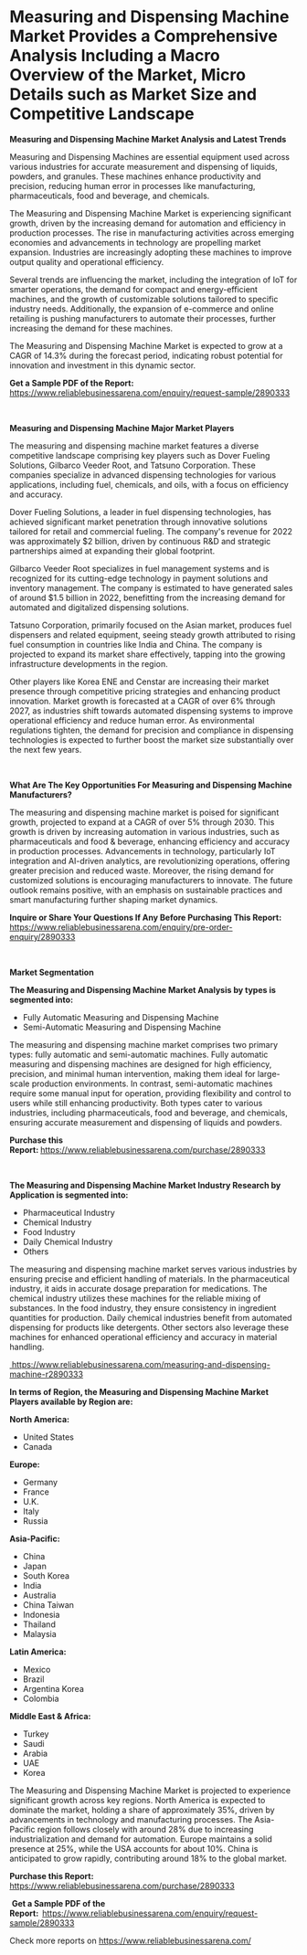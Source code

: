 <p><h1>Measuring and Dispensing Machine Market Provides a Comprehensive Analysis Including a Macro Overview of the Market, Micro Details such as Market Size and Competitive Landscape</h1></p><p><strong>Measuring and Dispensing Machine Market Analysis and Latest Trends</strong></p>
<p><p>Measuring and Dispensing Machines are essential equipment used across various industries for accurate measurement and dispensing of liquids, powders, and granules. These machines enhance productivity and precision, reducing human error in processes like manufacturing, pharmaceuticals, food and beverage, and chemicals.</p><p>The Measuring and Dispensing Machine Market is experiencing significant growth, driven by the increasing demand for automation and efficiency in production processes. The rise in manufacturing activities across emerging economies and advancements in technology are propelling market expansion. Industries are increasingly adopting these machines to improve output quality and operational efficiency.</p><p>Several trends are influencing the market, including the integration of IoT for smarter operations, the demand for compact and energy-efficient machines, and the growth of customizable solutions tailored to specific industry needs. Additionally, the expansion of e-commerce and online retailing is pushing manufacturers to automate their processes, further increasing the demand for these machines.</p><p>The Measuring and Dispensing Machine Market is expected to grow at a CAGR of 14.3% during the forecast period, indicating robust potential for innovation and investment in this dynamic sector.</p></p>
<p><strong>Get a Sample PDF of the Report:&nbsp;</strong> <a href="https://www.reliablebusinessarena.com/enquiry/request-sample/2890333?utm_campaign=1948&utm_medium=2&utm_source=Github&utm_content=ia&utm_term=14032025&utm_id=measuring-and-dispensing-machine">https://www.reliablebusinessarena.com/enquiry/request-sample/2890333</a></p>
<p>&nbsp;</p>
<p><strong>Measuring and Dispensing Machine Major Market Players</strong></p>
<p><p>The measuring and dispensing machine market features a diverse competitive landscape comprising key players such as Dover Fueling Solutions, Gilbarco Veeder Root, and Tatsuno Corporation. These companies specialize in advanced dispensing technologies for various applications, including fuel, chemicals, and oils, with a focus on efficiency and accuracy.</p><p>Dover Fueling Solutions, a leader in fuel dispensing technologies, has achieved significant market penetration through innovative solutions tailored for retail and commercial fueling. The company's revenue for 2022 was approximately $2 billion, driven by continuous R&D and strategic partnerships aimed at expanding their global footprint.</p><p>Gilbarco Veeder Root specializes in fuel management systems and is recognized for its cutting-edge technology in payment solutions and inventory management. The company is estimated to have generated sales of around $1.5 billion in 2022, benefitting from the increasing demand for automated and digitalized dispensing solutions.</p><p>Tatsuno Corporation, primarily focused on the Asian market, produces fuel dispensers and related equipment, seeing steady growth attributed to rising fuel consumption in countries like India and China. The company is projected to expand its market share effectively, tapping into the growing infrastructure developments in the region.</p><p>Other players like Korea ENE and Censtar are increasing their market presence through competitive pricing strategies and enhancing product innovation. Market growth is forecasted at a CAGR of over 6% through 2027, as industries shift towards automated dispensing systems to improve operational efficiency and reduce human error. As environmental regulations tighten, the demand for precision and compliance in dispensing technologies is expected to further boost the market size substantially over the next few years.</p></p>
<p>&nbsp;</p>
<p><strong>What Are The Key Opportunities For Measuring and Dispensing Machine Manufacturers?</strong></p>
<p><p>The measuring and dispensing machine market is poised for significant growth, projected to expand at a CAGR of over 5% through 2030. This growth is driven by increasing automation in various industries, such as pharmaceuticals and food & beverage, enhancing efficiency and accuracy in production processes. Advancements in technology, particularly IoT integration and AI-driven analytics, are revolutionizing operations, offering greater precision and reduced waste. Moreover, the rising demand for customized solutions is encouraging manufacturers to innovate. The future outlook remains positive, with an emphasis on sustainable practices and smart manufacturing further shaping market dynamics.</p></p>
<p><strong>Inquire or Share Your Questions If Any Before Purchasing This Report:</strong> <a href="https://www.reliablebusinessarena.com/enquiry/pre-order-enquiry/2890333?utm_campaign=1948&utm_medium=2&utm_source=Github&utm_content=ia&utm_term=14032025&utm_id=measuring-and-dispensing-machine">https://www.reliablebusinessarena.com/enquiry/pre-order-enquiry/2890333</a></p>
<p>&nbsp;</p>
<p><strong>Market Segmentation</strong></p>
<p><strong>The Measuring and Dispensing Machine Market Analysis by types is segmented into:</strong></p>
<p><ul><li>Fully Automatic Measuring and Dispensing Machine</li><li>Semi-Automatic Measuring and Dispensing Machine</li></ul></p>
<p><p>The measuring and dispensing machine market comprises two primary types: fully automatic and semi-automatic machines. Fully automatic measuring and dispensing machines are designed for high efficiency, precision, and minimal human intervention, making them ideal for large-scale production environments. In contrast, semi-automatic machines require some manual input for operation, providing flexibility and control to users while still enhancing productivity. Both types cater to various industries, including pharmaceuticals, food and beverage, and chemicals, ensuring accurate measurement and dispensing of liquids and powders.</p></p>
<p><strong>Purchase this Report:&nbsp;</strong><a href="https://www.reliablebusinessarena.com/purchase/2890333?utm_campaign=1948&utm_medium=2&utm_source=Github&utm_content=ia&utm_term=14032025&utm_id=measuring-and-dispensing-machine">https://www.reliablebusinessarena.com/purchase/2890333</a></p>
<p>&nbsp;</p>
<p><strong>The Measuring and Dispensing Machine Market Industry Research by Application is segmented into:</strong></p>
<p><ul><li>Pharmaceutical Industry</li><li>Chemical Industry</li><li>Food Industry</li><li>Daily Chemical Industry</li><li>Others</li></ul></p>
<p><p>The measuring and dispensing machine market serves various industries by ensuring precise and efficient handling of materials. In the pharmaceutical industry, it aids in accurate dosage preparation for medications. The chemical industry utilizes these machines for the reliable mixing of substances. In the food industry, they ensure consistency in ingredient quantities for production. Daily chemical industries benefit from automated dispensing for products like detergents. Other sectors also leverage these machines for enhanced operational efficiency and accuracy in material handling.</p></p>
<p><a href="https://www.reliablebusinessarena.com/measuring-and-dispensing-machine-r2890333?utm_campaign=1948&utm_medium=2&utm_source=Github&utm_content=ia&utm_term=14032025&utm_id=measuring-and-dispensing-machine">&nbsp;https://www.reliablebusinessarena.com/measuring-and-dispensing-machine-r2890333</a></p>
<p><strong>In terms of Region, the Measuring and Dispensing Machine Market Players available by Region are:</strong></p>
<p>
    <p> <strong> North America: </strong>
        <ul>
            <li>United States</li>
            <li>Canada</li>
        </ul>
        </p> 
    <p> <strong> Europe: </strong>
        <ul>
            <li>Germany</li>
            <li>France</li>
            <li>U.K.</li>
            <li>Italy</li>
            <li>Russia</li>
        </ul>
        </p> 
    <p> <strong> Asia-Pacific: </strong>
        <ul>
            <li>China</li>
            <li>Japan</li>
            <li>South Korea</li>
            <li>India</li>
            <li>Australia</li>
            <li>China Taiwan</li>
            <li>Indonesia</li>
            <li>Thailand</li>
            <li>Malaysia</li>
        </ul>
        </p> 
    <p> <strong> Latin America: </strong>
        <ul>
            <li>Mexico</li>
            <li>Brazil</li>
            <li>Argentina Korea</li>
            <li>Colombia</li>
        </ul>
        </p> 
    <p> <strong> Middle East & Africa: </strong>
        <ul>
            <li>Turkey</li>
            <li>Saudi</li>
            <li>Arabia</li>
            <li>UAE</li>
            <li>Korea</li>
        </ul>
    </p>
    </p>
<p><p>The Measuring and Dispensing Machine Market is projected to experience significant growth across key regions. North America is expected to dominate the market, holding a share of approximately 35%, driven by advancements in technology and manufacturing processes. The Asia-Pacific region follows closely with around 28% due to increasing industrialization and demand for automation. Europe maintains a solid presence at 25%, while the USA accounts for about 10%. China is anticipated to grow rapidly, contributing around 18% to the global market.</p></p>
<p><strong>Purchase this Report: </strong><a href="https://www.reliablebusinessarena.com/purchase/2890333?utm_campaign=1948&utm_medium=2&utm_source=Github&utm_content=ia&utm_term=14032025&utm_id=measuring-and-dispensing-machine">https://www.reliablebusinessarena.com/purchase/2890333</a></p>
<p>&nbsp;<strong>Get a Sample PDF of the Report:&nbsp;&nbsp;</strong><a href="https://www.reliablebusinessarena.com/enquiry/request-sample/2890333?utm_campaign=1948&utm_medium=2&utm_source=Github&utm_content=ia&utm_term=14032025&utm_id=measuring-and-dispensing-machine">https://www.reliablebusinessarena.com/enquiry/request-sample/2890333</a></p>
<p><strong></strong></p>
<p>Check more reports on <a href="https://www.reliablebusinessarena.com/?utm_campaign=1948&utm_medium=2&utm_source=Github&utm_content=ia&utm_term=14032025&utm_id=measuring-and-dispensing-machine">https://www.reliablebusinessarena.com/</a></p>